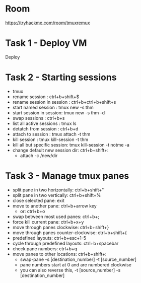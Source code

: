 # Room
https://tryhackme.com/room/tmuxremux

# Task 1 - Deploy VM
Deploy

# Task 2 - Starting sessions
* tmux
* rename session : ctrl+b+shift+$
* rename session in session : ctrl+b+ctrl+b+shift+s
* start named session : tmux new -s thm
* start session in session: tmux new -s thm -d
* swap sessions : ctrl+b+s
* list all active sessions : tmux ls
* detatch from session : ctrl+b+d
* attach to session : tmux attach -t thm
* kill session : tmux kill-session -t thm
* kill all but specific session: tmux kill-session -t notme -a
* change default new session dir: ctrl+b+shift+:
  * attach -c /new/dir

# Task 3 - Manage tmux panes
* split pane in two horizontally: ctrl+b+shift+"
* split pane in two vertically: ctrl+b+shift+%
* close selected pane: exit
* move to another pane: ctrl+b+arrow key
  * or: ctrl+b+o
* swap between most used panes: ctrl+b+;
* force kill current pane: ctrl+b+x+y
* move through panes clockwise: ctrl+b+shift+}
* move through panes counter-clockwise: ctrl+b+shift+{
* predefined layouts: ctrl+b+esc+1-5
* cycle through predefined layouts: ctrl+b+spacebar
* check pane numbers: ctrl+b+q
* move panes to other locations: ctrl+b+shift+:
  * swap-pane -s [destination_number] -t [source_number]
  * pane numbers start at 0 and are numbered clockwise
  * you can also reverse this, -t [source_number] -s [destination_number]